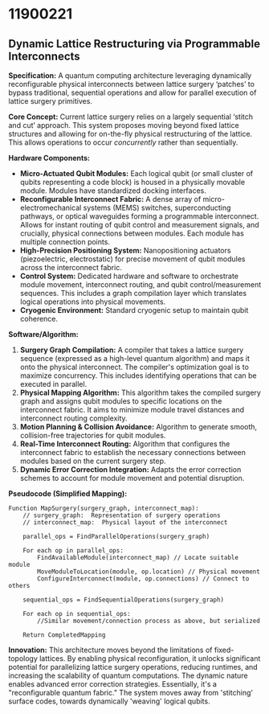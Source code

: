 # 11900221

## Dynamic Lattice Restructuring via Programmable Interconnects

**Specification:** A quantum computing architecture leveraging dynamically reconfigurable physical interconnects between lattice surgery ‘patches’ to bypass traditional, sequential operations and allow for parallel execution of lattice surgery primitives.

**Core Concept:** Current lattice surgery relies on a largely sequential ‘stitch and cut’ approach. This system proposes moving beyond fixed lattice structures and allowing for on-the-fly physical restructuring of the lattice.  This allows operations to occur *concurrently* rather than sequentially.

**Hardware Components:**

*   **Micro-Actuated Qubit Modules:**  Each logical qubit (or small cluster of qubits representing a code block) is housed in a physically movable module. Modules have standardized docking interfaces.
*   **Reconfigurable Interconnect Fabric:** A dense array of micro-electromechanical systems (MEMS) switches, superconducting pathways, or optical waveguides forming a programmable interconnect.  Allows for instant routing of qubit control and measurement signals, and crucially, physical connections between modules.  Each module has multiple connection points.
*   **High-Precision Positioning System:**  Nanopositioning actuators (piezoelectric, electrostatic) for precise movement of qubit modules across the interconnect fabric.
*   **Control System:**  Dedicated hardware and software to orchestrate module movement, interconnect routing, and qubit control/measurement sequences. This includes a graph compilation layer which translates logical operations into physical movements.
*   **Cryogenic Environment:** Standard cryogenic setup to maintain qubit coherence.

**Software/Algorithm:**

1.  **Surgery Graph Compilation:**  A compiler that takes a lattice surgery sequence (expressed as a high-level quantum algorithm) and maps it onto the physical interconnect. The compiler's optimization goal is to maximize concurrency. This includes identifying operations that can be executed in parallel.
2.  **Physical Mapping Algorithm:** This algorithm takes the compiled surgery graph and assigns qubit modules to specific locations on the interconnect fabric. It aims to minimize module travel distances and interconnect routing complexity.
3.  **Motion Planning & Collision Avoidance:**  Algorithm to generate smooth, collision-free trajectories for qubit modules.
4.  **Real-Time Interconnect Routing:** Algorithm that configures the interconnect fabric to establish the necessary connections between modules based on the current surgery step.
5.  **Dynamic Error Correction Integration:** Adapts the error correction schemes to account for module movement and potential disruption.

**Pseudocode (Simplified Mapping):**

```
Function MapSurgery(surgery_graph, interconnect_map):
    // surgery_graph:  Representation of surgery operations
    // interconnect_map:  Physical layout of the interconnect

    parallel_ops = FindParallelOperations(surgery_graph)
    
    For each op in parallel_ops:
        FindAvailableModule(interconnect_map) // Locate suitable module
        MoveModuleToLocation(module, op.location) // Physical movement
        ConfigureInterconnect(module, op.connections) // Connect to others

    sequential_ops = FindSequentialOperations(surgery_graph)

    For each op in sequential_ops:
        //Similar movement/connection process as above, but serialized
        
    Return CompletedMapping
```

**Innovation:** This architecture moves beyond the limitations of fixed-topology lattices.  By enabling physical reconfiguration, it unlocks significant potential for parallelizing lattice surgery operations, reducing runtimes, and increasing the scalability of quantum computations. The dynamic nature enables advanced error correction strategies. Essentially, it's a "reconfigurable quantum fabric."  The system moves away from 'stitching' surface codes, towards dynamically 'weaving' logical qubits.